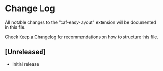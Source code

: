 # Change Log

All notable changes to the "caf-easy-layout" extension will be documented in this file.

Check [Keep a Changelog](http://keepachangelog.com/) for recommendations on how to structure this file.

## [Unreleased]

- Initial release